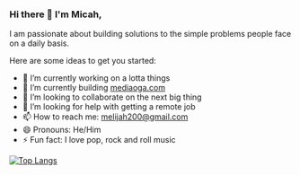 ### Hi there 👋 I'm Micah,
I am passionate about building solutions to the simple problems people face on a daily basis.
<!--
**Megxos/Megxos** is a ✨ _special_ ✨ repository because its `README.md` (this file) appears on your GitHub profile. -->

Here are some ideas to get you started:

- 🔭 I’m currently working on a lotta things
- 🌱 I’m currently building [mediaoga.com](https://mediaoga.com)
- 👯 I’m looking to collaborate on the next big thing
- 🤔 I’m looking for help with getting a remote job
- 📫 How to reach me: melijah200@gmail.com
- 😄 Pronouns: He/Him
- ⚡ Fun fact: I love pop, rock and roll music

<!-- [![Top Langs](https://github-readme-stats.vercel.app/api?username=codemicah&langs_count=6&hide=css,html&show_icons=true&count_private=true&theme=radical)](https://github.com/anuraghazra/github-readme-stats) -->
[![Top Langs](https://github-readme-stats.vercel.app/api/top-langs/?username=codemicah&langs_count=6&show_icons=true&count_private=true&theme=dracula)](https://github.com/anuraghazra/github-readme-stats)

